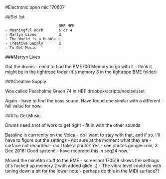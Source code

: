 

#Electronic open mic 170607

##Set list


```
                        BME MEM
- Meaningful Work       5 or 4
- Martyn Lives          3
- The World is a bubble -
- Creative Supply		2
- To Get Music          -
```

###Martyn Lives

Got the drums - need to find the BME700 Memory to go with it - think it might be in the tightrope foder (it's memory 3 in the tightrope BME folder)

###Creative Supply 

Was called Peasholme Green 74 in HBF dropbox/scripts/nextset/set

Again - have to find the bass sound: Have found one similar with a different fall value for now. 

###To Get Music

Drums need a lot of work to get right - fit in with the other sounds

Bassline is currrenlty on the Volca - do I want to stay with that, and if so, I'll have to figure out the settings - not sure at the moment what they are - surface not recorded - did I take a photo? Yes - see photos.google.com, 3 Dec 2016! Good system! - have recorded this in seq24 now.

Moved the miniAtm stuff to the BME - screeshot 170519 shows the settings (it's fucked up memory 2 with added glide...) - The vibra level could do with toning down a bit for the lower note - perhaps do this in the MIDI surface??


